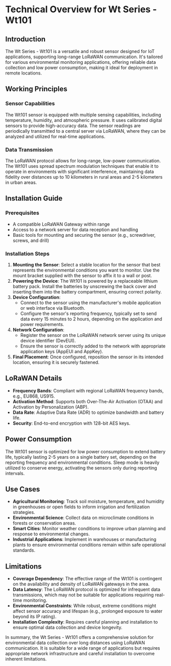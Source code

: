 # Technical Overview for Wt Series - Wt101

## Introduction
The Wt Series - Wt101 is a versatile and robust sensor designed for IoT applications, supporting long-range LoRaWAN communication. It's tailored for various environmental monitoring applications, offering reliable data collection and low power consumption, making it ideal for deployment in remote locations.

## Working Principles

### Sensor Capabilities
The Wt101 sensor is equipped with multiple sensing capabilities, including temperature, humidity, and atmospheric pressure. It uses calibrated digital sensors to provide high-accuracy data. The sensor readings are periodically transmitted to a central server via LoRaWAN, where they can be analyzed and utilized for real-time applications.

### Data Transmission
The LoRaWAN protocol allows for long-range, low-power communication. The Wt101 uses spread spectrum modulation techniques that enable it to operate in environments with significant interference, maintaining data fidelity over distances up to 10 kilometers in rural areas and 2-5 kilometers in urban areas.

## Installation Guide

### Prerequisites
- A compatible LoRaWAN Gateway within range
- Access to a network server for data reception and handling
- Basic tools for mounting and securing the sensor (e.g., screwdriver, screws, and drill)

### Installation Steps
1. **Mounting the Sensor**: Select a stable location for the sensor that best represents the environmental conditions you want to monitor. Use the mount bracket supplied with the sensor to affix it to a wall or post.
2. **Powering the Device**: The Wt101 is powered by a replaceable lithium battery pack. Install the batteries by unscrewing the back cover and inserting them into the battery compartment, ensuring correct polarity.
3. **Device Configuration**: 
   - Connect to the sensor using the manufacturer's mobile application or web interface via Bluetooth.
   - Configure the sensor's reporting frequency, typically set to send data every 15 minutes to 2 hours, depending on the application and power requirements.
4. **Network Configuration**: 
   - Register the sensor on the LoRaWAN network server using its unique device identifier (DevEUI).
   - Ensure the sensor is correctly added to the network with appropriate application keys (AppEUI and AppKey).
5. **Final Placement**: Once configured, reposition the sensor in its intended location, ensuring it is securely fastened.

## LoRaWAN Details

- **Frequency Bands**: Compliant with regional LoRaWAN frequency bands, e.g., EU868, US915.
- **Activation Method**: Supports both Over-The-Air Activation (OTAA) and Activation by Personalization (ABP).
- **Data Rate**: Adaptive Data Rate (ADR) to optimize bandwidth and battery life.
- **Security**: End-to-end encryption with 128-bit AES keys.

## Power Consumption

The Wt101 sensor is optimized for low power consumption to extend battery life, typically lasting 2-5 years on a single battery set, depending on the reporting frequency and environmental conditions. Sleep mode is heavily utilized to conserve energy, activating the sensors only during reporting intervals.

## Use Cases

- **Agricultural Monitoring**: Track soil moisture, temperature, and humidity in greenhouses or open fields to inform irrigation and fertilization strategies.
- **Environmental Science**: Collect data on microclimate conditions in forests or conservation areas.
- **Smart Cities**: Monitor weather conditions to improve urban planning and response to environmental changes.
- **Industrial Applications**: Implement in warehouses or manufacturing plants to ensure environmental conditions remain within safe operational standards.

## Limitations

- **Coverage Dependency**: The effective range of the Wt101 is contingent on the availability and density of LoRaWAN gateways in the area.
- **Data Latency**: The LoRaWAN protocol is optimized for infrequent data transmissions, which may not be suitable for applications requiring real-time monitoring.
- **Environmental Constraints**: While robust, extreme conditions might affect sensor accuracy and lifespan (e.g., prolonged exposure to water beyond its IP rating).
- **Installation Complexity**: Requires careful planning and installation to ensure optimal data collection and device longevity.

In summary, the Wt Series - Wt101 offers a comprehensive solution for environmental data collection over long distances using LoRaWAN communication. It is suitable for a wide range of applications but requires appropriate network infrastructure and careful installation to overcome inherent limitations.